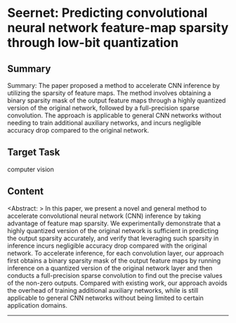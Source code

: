 # Seernet: Predicting convolutional neural network feature-map sparsity through low-bit quantization

## Summary

Summary: The paper proposed a method to accelerate CNN inference by utilizing the sparsity of feature maps. The method involves obtaining a binary sparsity mask of the output feature maps through a highly quantized version of the original network, followed by a full-precision sparse convolution. The approach is applicable to general CNN networks without needing to train additional auxiliary networks, and incurs negligible accuracy drop compared to the original network.


## Target Task

computer vision

## Content

<Abstract: > In this paper, we present a novel and general method to accelerate convolutional neural network (CNN) inference by taking advantage of feature map sparsity. We experimentally demonstrate that a highly quantized version of the original network is sufficient in predicting the output sparsity accurately, and verify that leveraging such sparsity in inference incurs negligible accuracy drop compared with the original network. To accelerate inference, for each convolution layer, our approach first obtains a binary sparsity mask of the output feature maps by running inference on a quantized version of the original network layer and then conducts a full-precision sparse convolution to find out the precise values of the non-zero outputs. Compared with existing work, our approach avoids the overhead of training additional auxiliary networks, while is still applicable to general CNN networks without being limited to certain application domains.



---

